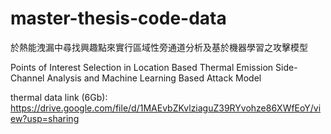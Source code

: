 # master-thesis-code-data
於熱能洩漏中尋找興趣點來實行區域性旁通道分析及基於機器學習之攻擊模型

Points of Interest Selection in Location Based Thermal Emission Side-Channel Analysis and Machine Learning Based Attack Model

thermal data link (6Gb): https://drive.google.com/file/d/1MAEvbZKvlziaguZ39RYvohze86XWfEoY/view?usp=sharing

